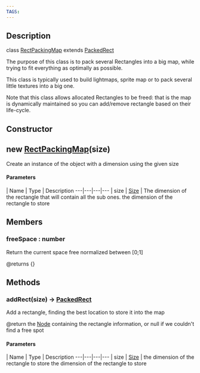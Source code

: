 ```yaml
---
TAGS:
---
```

## Description

class [RectPackingMap](/classes/2.5/RectPackingMap) extends [PackedRect](/classes/2.5/PackedRect)

The purpose of this class is to pack several Rectangles into a big map, while trying to fit everything as optimally as possible.

This class is typically used to build lightmaps, sprite map or to pack several little textures into a big one.

Note that this class allows allocated Rectangles to be freed: that is the map is dynamically maintained so you can add/remove rectangle based on their life-cycle.

## Constructor

## new [RectPackingMap](/classes/2.5/RectPackingMap)(size)

Create an instance of the object with a dimension using the given size

#### Parameters
 | Name | Type | Description
---|---|---|---
 | size | [Size](/classes/2.5/Size) |  The dimension of the rectangle that will contain all the sub ones.  the dimension of the rectangle to store

## Members

### freeSpace : number

Return the current space free normalized between [0;1]

@returns {}

## Methods

### addRect(size) &rarr; [PackedRect](/classes/2.5/PackedRect)

Add a rectangle, finding the best location to store it into the map

@return the [Node](/classes/2.5/Node) containing the rectangle information, or null if we couldn't find a free spot

#### Parameters
 | Name | Type | Description
---|---|---|---
 | size | [Size](/classes/2.5/Size) |  the dimension of the rectangle to store  the dimension of the rectangle to store

